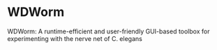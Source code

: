 # WDWorm
WDWorm: A runtime-efficient and user-friendly GUI-based toolbox for experimenting with the nerve net of C. elegans

